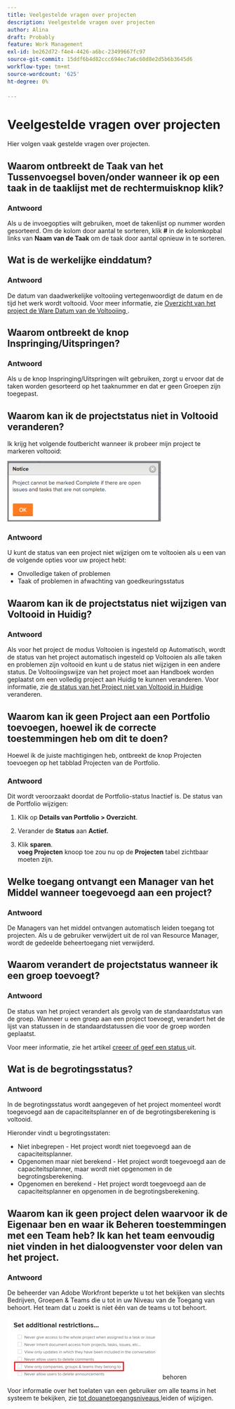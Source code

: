 ```yaml
---
title: Veelgestelde vragen over projecten
description: Veelgestelde vragen over projecten
author: Alina
draft: Probably
feature: Work Management
exl-id: be262d72-f4e4-4426-a6bc-23499667fc97
source-git-commit: 15ddf6b4d82ccc694ec7a6c60d8e2d5b6b3645d6
workflow-type: tm+mt
source-wordcount: '625'
ht-degree: 0%

---
```


# Veelgestelde vragen over projecten

Hier volgen vaak gestelde vragen over projecten.

## Waarom ontbreekt de Taak van het Tussenvoegsel boven/onder wanneer ik op een taak in de taaklijst met de rechtermuisknop klik?

### Antwoord

Als u de invoegopties wilt gebruiken, moet de takenlijst op nummer worden gesorteerd. Om de kolom door aantal te sorteren, klik **#** in de kolomkopbal links van **Naam van de Taak** om de taak door aantal opnieuw in te sorteren.

## Wat is de werkelijke einddatum?

### Antwoord

De datum van daadwerkelijke voltooiing vertegenwoordigt de datum en de tijd het werk wordt voltooid. Voor meer informatie, zie [ Overzicht van het project de Ware Datum van de Voltooiing ](../../../manage-work/projects/planning-a-project/project-actual-completion-date.md).

## Waarom ontbreekt de knop Inspringing/Uitspringen?

### Antwoord

Als u de knop Inspringing/Uitspringen wilt gebruiken, zorgt u ervoor dat de taken worden gesorteerd op het taaknummer en dat er geen Groepen zijn toegepast.

## Waarom kan ik de projectstatus niet in Voltooid veranderen?

Ik krijg het volgende foutbericht wanneer ik probeer mijn project te markeren voltooid:

![ Project_FAQ_Complete_Error_message.png ](assets/project-faq-complete-error-message-350x138.png)

### Antwoord

U kunt de status van een project niet wijzigen om te voltooien als u een van de volgende opties voor uw project hebt:

* Onvolledige taken of problemen
* Taak of problemen in afwachting van goedkeuringsstatus

## Waarom kan ik de projectstatus niet wijzigen van Voltooid in Huidig?

### Antwoord

Als voor het project de modus Voltooien is ingesteld op Automatisch, wordt de status van het project automatisch ingesteld op Voltooien als alle taken en problemen zijn voltooid en kunt u de status niet wijzigen in een andere status. De Voltooiingswijze van het project moet aan Handboek worden geplaatst om een volledig project aan Huidig te kunnen veranderen. Voor informatie, zie [ de status van het Project niet van Voltooid in Huidige ](../../../manage-work/projects/tips-tricks-and-troubleshooting/project-status-does-not-change-from-complete-to-current.md) veranderen.

## Waarom kan ik geen Project aan een Portfolio toevoegen, hoewel ik de correcte toestemmingen heb om dit te doen?

Hoewel ik de juiste machtigingen heb, ontbreekt de knop Projecten toevoegen op het tabblad Projecten van de Portfolio.

### Antwoord

Dit wordt veroorzaakt doordat de Portfolio-status Inactief is. De status van de Portfolio wijzigen:

1. Klik op **Details van Portfolio > Overzicht**.
1. Verander de **Status** aan **Actief.**

1. Klik **sparen**.\
   **voeg Projecten** knoop toe zou nu op de **Projecten** tabel zichtbaar moeten zijn.

## Welke toegang ontvangt een Manager van het Middel wanneer toegevoegd aan een project?

### Antwoord

De Managers van het middel ontvangen automatisch leiden toegang tot projecten. Als u de gebruiker verwijdert uit de rol van Resource Manager, wordt de gedeelde beheertoegang niet verwijderd.

## Waarom verandert de projectstatus wanneer ik een groep toevoegt?

### Antwoord

De status van het project verandert als gevolg van de standaardstatus van de groep. Wanneer u een groep aan een project toevoegt, verandert het de lijst van statussen in de standaardstatussen die voor de groep worden geplaatst.

Voor meer informatie, zie het artikel [ creeer of geef een status ](../../../administration-and-setup/customize-workfront/creating-custom-status-and-priority-labels/create-or-edit-a-status.md) uit.

## Wat is de begrotingsstatus?

### Antwoord

In de begrotingsstatus wordt aangegeven of het project momenteel wordt toegevoegd aan de capaciteitsplanner en of de begrotingsberekening is voltooid.

Hieronder vindt u begrotingsstaten:

* Niet inbegrepen - Het project wordt niet toegevoegd aan de capaciteitsplanner.
* Opgenomen maar niet berekend - Het project wordt toegevoegd aan de capaciteitsplanner, maar wordt niet opgenomen in de begrotingsberekening.
* Opgenomen en berekend - Het project wordt toegevoegd aan de capaciteitsplanner en opgenomen in de begrotingsberekening.

## Waarom kan ik geen project delen waarvoor ik de Eigenaar ben en waar ik Beheren toestemmingen met een Team heb? Ik kan het team eenvoudig niet vinden in het dialoogvenster voor delen van het project.

### Antwoord

De beheerder van Adobe Workfront beperkte u tot het bekijken van slechts Bedrijven, Groepen &amp; Teams die u tot in uw Niveau van de Toegang van behoort. Het team dat u zoekt is niet één van de teams u tot behoort.

![ slechts teams van de Mening, groepen, bedrijven zij tot ](assets/view-only-team-groups-companies-they-belong-to-350x141.png) behoren

Voor informatie over het toelaten van een gebruiker om alle teams in het systeem te bekijken, zie [ tot douanetoegangsniveaus ](../../../administration-and-setup/add-users/configure-and-grant-access/create-modify-access-levels.md) leiden of wijzigen.
